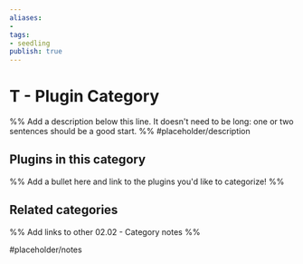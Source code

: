 ```yaml
---
aliases:
- 
tags: 
- seedling 
publish: true
---
```



# T - Plugin Category

%% Add a description below this line. It doesn't need to be long: one or two sentences should be a good start. %%
#placeholder/description 

## Plugins in this category

%% Add a bullet here and link to the plugins you'd like to categorize! %%

## Related categories

%% Add links to other 02.02 - Category notes %%

#placeholder/notes

